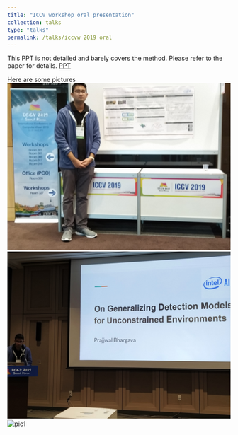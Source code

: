 ```yaml
---
title: "ICCV workshop oral presentation"
collection: talks
type: "talks"
permalink: /talks/iccvw 2019 oral
---
```


This PPT is not detailed and barely covers the method. Please refer to the paper for details.
[PPT](https://docs.google.com/presentation/d/1dTy_Ti7-7W9sd1CimlmB45xbbqH2p0WUooqyaV2QOmA/edit?usp=sharing)

Here are some pictures
![pic1](https://github.com/prajjwal1/prajjwal1.github.io/blob/master/images/me_poster_iccvw2019.jpg)
![pic1](https://github.com/prajjwal1/prajjwal1.github.io/blob/master/images/me_present_iccvw2019.jpg)
![pic1](https://github.com/prajjwal1/prajjwal1.github.io/blob/master/images/poster_iccvw2019.jpg)